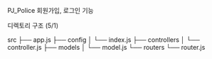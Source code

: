 PJ_Police
회원가입, 로그인 기능

디렉토리 구조 (5/1)

src
├── app.js
├── config
│   └── index.js
├── controllers
│   └── controller.js
├── models
│   └── model.js
└── routers
    └── router.js
